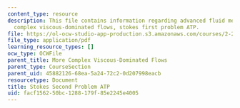 ```yaml
---
content_type: resource
description: This file contains information regarding advanced fluid mechanics more
  complex viscous-dominated flows, stokes first problem ATP.
file: https://ol-ocw-studio-app-production.s3.amazonaws.com/courses/2-25-advanced-fluid-mechanics-fall-2013/facf156250bc1288179f85e2245e4005_MIT2_25F13_ProblemStokes2.pdf
file_type: application/pdf
learning_resource_types: []
ocw_type: OCWFile
parent_title: More Complex Viscous-Dominated Flows
parent_type: CourseSection
parent_uid: 45882126-68ea-5a24-72c2-0d207998eacb
resourcetype: Document
title: Stokes Second Problem ATP
uid: facf1562-50bc-1288-179f-85e2245e4005
---
```

